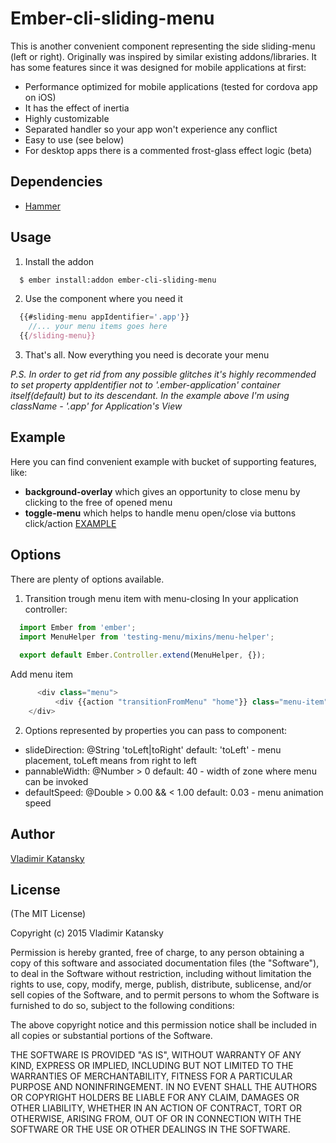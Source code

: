 # Ember-cli-sliding-menu

This is another convenient component representing the side sliding-menu (left or right).
Originally was inspired by similar existing addons/libraries.
It has some features since it was designed for mobile applications at first:

- Performance optimized for mobile applications (tested for cordova app on iOS)
- It has the effect of inertia
- Highly customizable
- Separated handler so your app won't experience any conflict
- Easy to use (see below)
- For desktop apps there is a commented frost-glass effect logic (beta)

## Dependencies
- [Hammer](https://github.com/hammerjs/hammer.js)

## Usage
1. Install the addon
```bash
  $ ember install:addon ember-cli-sliding-menu
```

2. Use the component where you need it
```js
  {{#sliding-menu appIdentifier='.app'}}
    //... your menu items goes here
  {{/sliding-menu}}
```

3. That's all. Now everything you need is decorate your menu

*P.S. In order to get rid from any possible glitches it's highly recommended to set
property appIdentifier not to '.ember-application' container itself(default) but to its descendant.
In the example above I'm using className - '.app' for Application's View*


## Example
Here you can find convenient example with bucket of supporting features, like:
- **background-overlay** which gives an opportunity to close menu by clicking to the free of opened menu
- **toggle-menu** which helps to handle menu open/close via buttons click/action
[EXAMPLE](https://github.com/Blackening999/testing-menu)

## Options
There are plenty of options available.

1. Transition trough menu item with menu-closing
In your application controller:
```js
  import Ember from 'ember';
  import MenuHelper from 'testing-menu/mixins/menu-helper';
  
  export default Ember.Controller.extend(MenuHelper, {});
```

Add menu item
```js
      <div class="menu">
          <div {{action "transitionFromMenu" "home"}} class="menu-item">Home page</div>
    </div>
```

2. Options represented by properties you can pass to component:
- slideDirection: @String 'toLeft|toRight' default: 'toLeft' - menu placement, toLeft means from right to left
- pannableWidth: @Number  > 0              default: 40       - width of zone where menu can be invoked
- defaultSpeed: @Double   > 0.00 && < 1.00 default: 0.03     - menu animation speed


## Author

  [Vladimir Katansky](http://github.com/Blackening999)

## License

(The MIT License)

Copyright (c) 2015 Vladimir Katansky

Permission is hereby granted, free of charge, to any person obtaining a copy of
this software and associated documentation files (the "Software"), to deal in
the Software without restriction, including without limitation the rights to
use, copy, modify, merge, publish, distribute, sublicense, and/or sell copies of
the Software, and to permit persons to whom the Software is furnished to do so,
subject to the following conditions:

The above copyright notice and this permission notice shall be included in all
copies or substantial portions of the Software.

THE SOFTWARE IS PROVIDED "AS IS", WITHOUT WARRANTY OF ANY KIND, EXPRESS OR
IMPLIED, INCLUDING BUT NOT LIMITED TO THE WARRANTIES OF MERCHANTABILITY, FITNESS
FOR A PARTICULAR PURPOSE AND NONINFRINGEMENT. IN NO EVENT SHALL THE AUTHORS OR
COPYRIGHT HOLDERS BE LIABLE FOR ANY CLAIM, DAMAGES OR OTHER LIABILITY, WHETHER
IN AN ACTION OF CONTRACT, TORT OR OTHERWISE, ARISING FROM, OUT OF OR IN
CONNECTION WITH THE SOFTWARE OR THE USE OR OTHER DEALINGS IN THE SOFTWARE.

